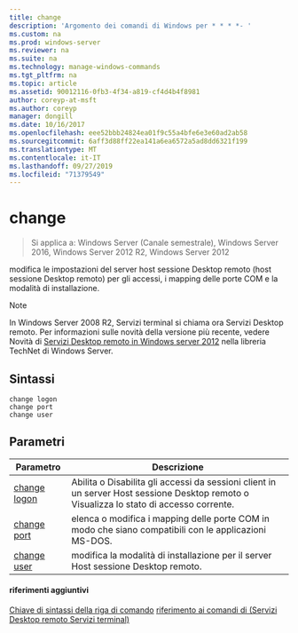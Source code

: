 ```yaml
---
title: change
description: 'Argomento dei comandi di Windows per * * * *- '
ms.custom: na
ms.prod: windows-server
ms.reviewer: na
ms.suite: na
ms.technology: manage-windows-commands
ms.tgt_pltfrm: na
ms.topic: article
ms.assetid: 90012116-0fb3-4f34-a819-cf4d4b4f8981
author: coreyp-at-msft
ms.author: coreyp
manager: dongill
ms.date: 10/16/2017
ms.openlocfilehash: eee52bbb24824ea01f9c55a4bfe6e3e60ad2ab58
ms.sourcegitcommit: 6aff3d88ff22ea141a6ea6572a5ad8dd6321f199
ms.translationtype: MT
ms.contentlocale: it-IT
ms.lasthandoff: 09/27/2019
ms.locfileid: "71379549"
---
```

# <a name="change"></a>change

>Si applica a: Windows Server (Canale semestrale), Windows Server 2016, Windows Server 2012 R2, Windows Server 2012

modifica le impostazioni del server host sessione Desktop remoto (host sessione Desktop remoto) per gli accessi, i mapping delle porte COM e la modalità di installazione.
> [!NOTE]
> In Windows Server 2008 R2, Servizi terminal si chiama ora Servizi Desktop remoto. Per informazioni sulle novità della versione più recente, vedere Novità di [Servizi Desktop remoto in Windows server 2012](https://technet.microsoft.com/library/hh831527) nella libreria TechNet di Windows Server.
> ## <a name="syntax"></a>Sintassi
> ```
> change logon
> change port
> change user
> ```
> ## <a name="parameters"></a>Parametri
> 
> |            Parametro            |                                                   Descrizione                                                   |
> |---------------------------------|-----------------------------------------------------------------------------------------------------------------|
> | [change logon](change-logon.md) | Abilita o Disabilita gli accessi da sessioni client in un server Host sessione Desktop remoto o Visualizza lo stato di accesso corrente. |
> |  [change port](change-port.md)  |                elenca o modifica i mapping delle porte COM in modo che siano compatibili con le applicazioni MS-DOS.                |
> |  [change user](change-user.md)  |                            modifica la modalità di installazione per il server Host sessione Desktop remoto.                             |
> 
> #### <a name="additional-references"></a>riferimenti aggiuntivi
> [Chiave di sintassi della riga di comando](command-line-syntax-key.md)
> [riferimento ai comandi di &#40;Servizi Desktop remoto Servizi terminal&#41; ](remote-desktop-services-terminal-services-command-reference.md)
